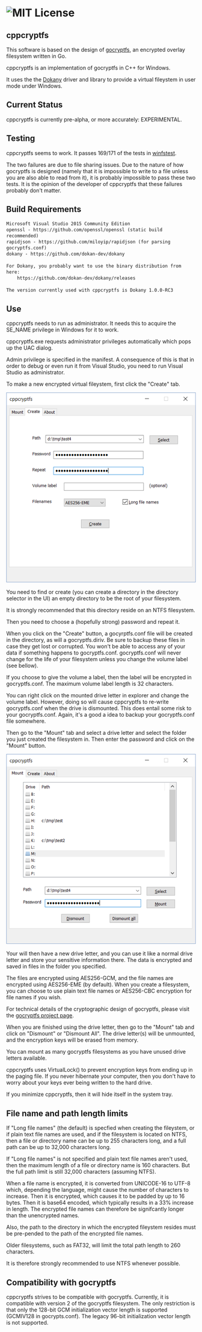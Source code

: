 ![MIT License](https://img.shields.io/badge/license-MIT-blue.svg)
==============

cppcryptfs
------

This software is based on the design of [gocryptfs](https://github.com/rfjakob/gocryptfs), an encrypted overlay filesystem written in Go.

cppcryptfs is an implementation of gocryptfs in C++ for Windows.

It uses the the [Dokany](https://github.com/dokan-dev/dokany) driver and library to provide a virtual fileystem in user mode under Windows.


Current Status
--------------

cppcryptfs is currently pre-alpha, or more accurately: EXPERIMENTAL.


Testing
-------

cppcryptfs seems to work.  It passes 169/171 of the tests in [winfstest](https://github.com/dimov-cz/winfstest).

The two failures are due to file sharing issues.  Due to the nature of how gocryptfs is designed (namely that it is impossible to write to a file unless you are also able to read from it), it is probably impossible to pass these two tests.  It is the opinion of the developer of cppcryptfs that these failures probably don't matter.

Build Requirements
-------
	
	Microsoft Visual Studio 2015 Community Edition
	openssl - https://github.com/openssl/openssl (static build recommended)
	rapidjson - https://github.com/miloyip/rapidjson (for parsing gocryptfs.conf)
	dokany - https://github.com/dokan-dev/dokany

	For Dokany, you probably want to use the binary distribution from here:
		https://github.com/dokan-dev/dokany/releases

	The version currently used with cppcryptfs is Dokany 1.0.0-RC3

Use
-------

cppcryptfs needs to run as administrator.  It needs this to acquire the SE_NAME privilege in Windows for it to work.

cppcryptfs.exe requests administrator privileges automatically which 
pops up the UAC dialog.

Admin privilege is specified in the manifest.  A consequence of this is that
in order to debug or even run it from Visual Studio, you need to run
Visual Studio as administrator.

To make a new encrypted virtual fileystem, first click the "Create" tab.

![Alt text](/screenshots/screenshot_create.png?raw=true "Create tab")

You need to find or create (you can create a directory in the directory selector in the UI) an empty directory to be the root of your filesystem.

It is strongly recommended that this directory reside on an NTFS filesystem.

Then you need to choose a (hopefully strong) password and repeat it.

When you click on the "Create" button, a gocyrptfs.conf file will be created in the directory, as will a gocryptfs.diriv.  Be sure to backup these files in case they get lost or corrupted.  You won't be able to access any of your data if something happens to gocryptfs.conf.  gocryptfs.conf will never change for the life of your filesystem unless you change the volume label (see bellow).

If you choose to give the volume a label, then the label will be encrypted in gocryptfs.conf.  The maximum volume label length is 32 characters.

You can right click on the mounted drive letter in explorer and change the volume label.  However, doing so will cause cppcryptfs to re-write gocryptfs.conf when the drive is dismounted. This does entail some risk to your gocryptfs.conf.  Again, it's a good a idea to backup your gocryptfs.conf file somewhere.

Then go to the "Mount" tab and select a drive letter and select the folder you
just created the filesystem in.  Then enter the password and click on the "Mount" button.

![Alt text](/screenshots/screenshot_mount.png?raw=true "Mount tab")

Your will then have a new drive letter, and you can use it like a normal drive letter and store your sensitive information there.  The data is encrypted and saved in files in the folder you specified.

The files are encrypted using AES256-GCM, and the file names are encrypted using
AES256-EME (by default).  When you create a filesystem, you can choose to use plain text file names or AES256-CBC encryption for file names if you wish.

For technical details of the cryptographic design of gocryptfs, please visit
the [gocryptfs project page](https://github.com/rfjakob/gocryptfs).


When you are finished using the drive letter, then go to the "Mount" tab and click on "Dismount" or "Dismount All".  The drive letter(s) will be unmounted, and the encryption keys will be erased from memory. 

You can mount as many gocryptfs filesystems as you have unused drive letters available.

cppcryptfs uses VirtualLock() to prevent encryption keys from ending up in the paging file.  If you never hibernate your computer, then you don't have to worry about your keys ever being written to the hard drive.

If you minimize cppcryptfs, then it will hide itself in the system tray.


File name and path length limits
------

If "Long file names" (the default) is specfied when creating the fileystem, or if plain text file names are used, and if the filesystem is located on NTFS, then a file or directory name can be up to 255 characters long, and a full path can be up to 32,000 characters long.

If "Long file names" is not specified and plain text file names aren't used, then the maximum length of a file or directory name is 160 characters.  But the full path limit is still 32,000 characters (assuming NTFS).

When a file name is encrypted, it is converted from UNICODE-16 to UTF-8 which, depending the language, might cause the number of characters to increase.  Then it is encrypted, which causes it to be padded by up to 16 bytes. Then it is base64 encoded, which typically results in a 33% increase in length.  The encrypted file names can therefore be signifcantly longer than the unencrypted names.

Also, the path to the directory in which the encrypted fileystem resides must be pre-pended to the path of the encrypted file names.

Older filesystems, such as FAT32, will limit the total path length to 260 characters.

It is therefore strongly recommended to use NTFS whenever possible.


Compatibility with gocryptfs
------

cppcryptfs strives to be compatible with gocryptfs.  Currently, it is compatible with version 2 of the gocryptfs filesystem.  The only restriction is that only the 128-bit GCM initialization vector length is supported (GCMIV128 in gocrypts.conf).  The legacy  96-bit initialization vector length is not supported.

